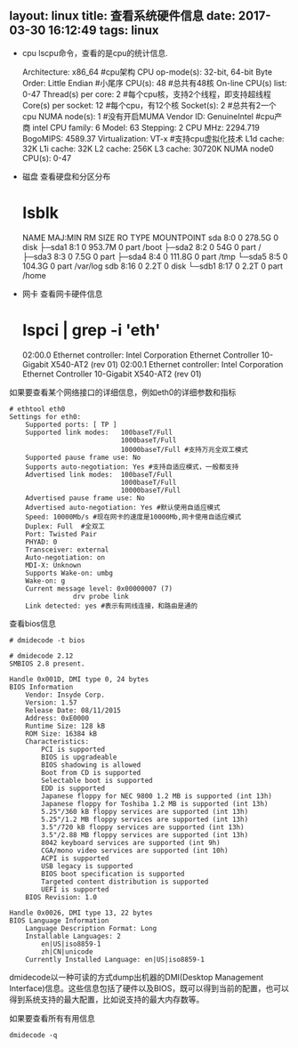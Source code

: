 layout: linux
title: 查看系统硬件信息
date: 2017-03-30 16:12:49
tags: linux
---

- cpu
lscpu命令，查看的是cpu的统计信息.

    Architecture:          x86_64          #cpu架构
    CPU op-mode(s):        32-bit, 64-bit
    Byte Order:            Little Endian   #小尾序
    CPU(s):                48              #总共有48核
    On-line CPU(s) list:   0-47
    Thread(s) per core:    2               #每个cpu核，支持2个线程，即支持超线程
    Core(s) per socket:    12              #每个cpu，有12个核
    Socket(s):             2               #总共有2一个cpu
    NUMA node(s):          1               #没有开启MUMA
    Vendor ID:             GenuineIntel    #cpu产商 intel
    CPU family:            6
    Model:                 63
    Stepping:              2
    CPU MHz:               2294.719
    BogoMIPS:              4589.37
    Virtualization:        VT-x            #支持cpu虚拟化技术
    L1d cache:             32K
    L1i cache:             32K
    L2 cache:              256K
    L3 cache:              30720K
    NUMA node0 CPU(s):     0-47

- 磁盘
查看硬盘和分区分布

    # lsblk
    NAME   MAJ:MIN RM   SIZE RO TYPE MOUNTPOINT
    sda      8:0    0 278.5G  0 disk 
    ├─sda1   8:1    0 953.7M  0 part /boot
    ├─sda2   8:2    0    54G  0 part /
    ├─sda3   8:3    0   7.5G  0 part 
    ├─sda4   8:4    0 111.8G  0 part /tmp
    └─sda5   8:5    0 104.3G  0 part /var/log
    sdb      8:16   0   2.2T  0 disk 
    └─sdb1   8:17   0   2.2T  0 part /home

- 网卡
查看网卡硬件信息

    # lspci | grep -i 'eth'
    02:00.0 Ethernet controller: Intel Corporation Ethernet Controller 10-Gigabit X540-AT2 (rev 01)
    02:00.1 Ethernet controller: Intel Corporation Ethernet Controller 10-Gigabit X540-AT2 (rev 01)


如果要查看某个网络接口的详细信息，例如eth0的详细参数和指标

    # ethtool eth0
    Settings for eth0:
        Supported ports: [ TP ]
        Supported link modes:   100baseT/Full 
                                1000baseT/Full 
                                10000baseT/Full #支持万兆全双工模式
        Supported pause frame use: No
        Supports auto-negotiation: Yes #支持自适应模式，一般都支持
        Advertised link modes:  100baseT/Full 
                                1000baseT/Full 
                                10000baseT/Full 
        Advertised pause frame use: No
        Advertised auto-negotiation: Yes #默认使用自适应模式
        Speed: 10000Mb/s #现在网卡的速度是10000Mb,网卡使用自适应模式
        Duplex: Full  #全双工
        Port: Twisted Pair
        PHYAD: 0
        Transceiver: external
        Auto-negotiation: on
        MDI-X: Unknown
        Supports Wake-on: umbg
        Wake-on: g
        Current message level: 0x00000007 (7)
                    drv probe link
        Link detected: yes #表示有网线连接，和路由是通的

查看bios信息

    # dmidecode -t bios

    # dmidecode 2.12
    SMBIOS 2.8 present.

    Handle 0x001D, DMI type 0, 24 bytes
    BIOS Information
        Vendor: Insyde Corp.
        Version: 1.57
        Release Date: 08/11/2015
        Address: 0xE0000
        Runtime Size: 128 kB
        ROM Size: 16384 kB
        Characteristics:
            PCI is supported
            BIOS is upgradeable
            BIOS shadowing is allowed
            Boot from CD is supported
            Selectable boot is supported
            EDD is supported
            Japanese floppy for NEC 9800 1.2 MB is supported (int 13h)
            Japanese floppy for Toshiba 1.2 MB is supported (int 13h)
            5.25"/360 kB floppy services are supported (int 13h)
            5.25"/1.2 MB floppy services are supported (int 13h)
            3.5"/720 kB floppy services are supported (int 13h)
            3.5"/2.88 MB floppy services are supported (int 13h)
            8042 keyboard services are supported (int 9h)
            CGA/mono video services are supported (int 10h)
            ACPI is supported
            USB legacy is supported
            BIOS boot specification is supported
            Targeted content distribution is supported
            UEFI is supported
        BIOS Revision: 1.0

    Handle 0x0026, DMI type 13, 22 bytes
    BIOS Language Information
        Language Description Format: Long
        Installable Languages: 2
            en|US|iso8859-1
            zh|CN|unicode
        Currently Installed Language: en|US|iso8859-1

dmidecode以一种可读的方式dump出机器的DMI(Desktop Management Interface)信息。这些信息包括了硬件以及BIOS，既可以得到当前的配置，也可以得到系统支持的最大配置，比如说支持的最大内存数等。

如果要查看所有有用信息

    dmidecode -q
